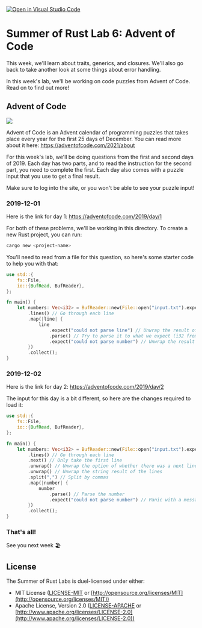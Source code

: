 [![Open in Visual Studio Code](https://classroom.github.com/assets/open-in-vscode-c66648af7eb3fe8bc4f294546bfd86ef473780cde1dea487d3c4ff354943c9ae.svg)](https://classroom.github.com/online_ide?assignment_repo_id=7979624&assignment_repo_type=AssignmentRepo)
# Summer of Rust Lab 6: Advent of Code

This week, we'll learn about traits, generics, and closures. We'll also go back
to take another look at some things about error handling.

In this week's lab, we'll be working on code puzzles from Advent of Code. Read
on to find out more!

## Advent of Code

![](https://cdn.discordapp.com/attachments/968184771102507031/983478110764818492/unknown.png)

Advent of Code is an Advent calendar of programming puzzles that takes place
every year for the first 25 days of December. You can read more about it here:
https://adventofcode.com/2021/about

For this week's lab, we'll be doing questions from the first and second days of
2019. Each day has two parts, and to read the instruction for the second part,
you need to complete the first. Each day also comes with a puzzle input that you
use to get a final result.

Make sure to log into the site, or you won't be able to see your puzzle input!

### 2019-12-01

Here is the link for day 1: https://adventofcode.com/2019/day/1

For both of these problems, we'll be working in this directory. To create a new
Rust project, you can run:

```bash
cargo new <project-name>
```

You'll need to read from a file for this question, so here's some starter code
to help you with that:

```rust
use std::{
    fs::File,
    io::{BufRead, BufReader},
};

fn main() {
    let numbers: Vec<i32> = BufReader::new(File::open("input.txt").expect("file not found"))
        .lines() // Go through each line
        .map(|line| {
            line
                .expect("could not parse line") // Unwrap the result of the line
                .parse() // Try to parse it to what we expect (i32 from the annotation)
                .expect("could not parse number") // Unwrap the result of the parse
        })
        .collect();
}
```

### 2019-12-02

Here is the link for day 2: https://adventofcode.com/2019/day/2

The input for this day is a bit different, so here are the changes required to
load it:

```rust
use std::{
    fs::File,
    io::{BufRead, BufReader},
};

fn main() {
    let numbers: Vec<i32> = BufReader::new(File::open("input.txt").expect("file not found"))
        .lines() // Go through each line
        .next() // Only take the first line
        .unwrap() // Unwrap the option of whether there was a next line
        .unwrap() // Unwrap the string result of the lines
        .split(",") // Split by commas
        .map(|number| {
            number
                .parse() // Parse the number
                .expect("could not parse number") // Panic with a message if it fails
        })
        .collect();
}

```

### That's all!

See you next week 🏖️

## License

The Summer of Rust Labs is duel-licensed under either:

* MIT License ([LICENSE-MIT](LICENSE-MIT) or [http://opensource.org/licenses/MIT](http://opensource.org/licenses/MIT))
* Apache License, Version 2.0 ([LICENSE-APACHE](LICENSE-APACHE) or
  [http://www.apache.org/licenses/LICENSE-2.0](http://www.apache.org/licenses/LICENSE-2.0))
